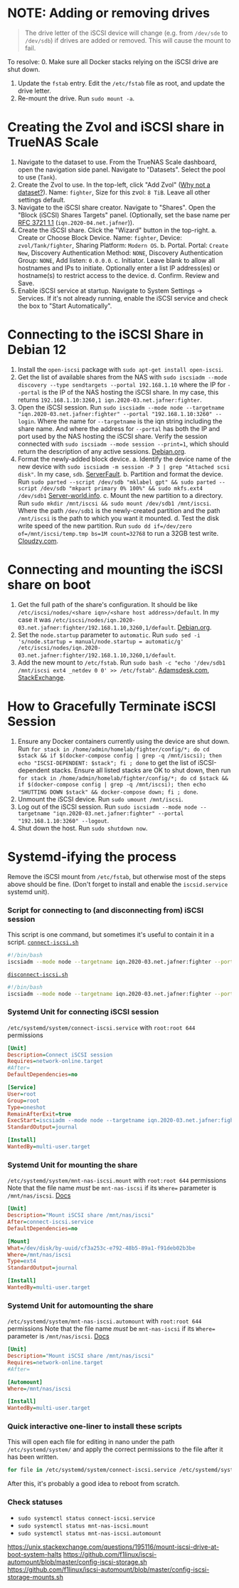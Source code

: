 # NOTE: Adding or removing drives
> The drive letter of the iSCSI device will change (e.g. from `/dev/sde` to `/dev/sdb`) if drives are added or removed. This will cause the mount to fail.  

To resolve:
0. Make sure all Docker stacks relying on the iSCSI drive are shut down. 
1. Update the `fstab` entry. Edit the `/etc/fstab` file as root, and update the drive letter. 
2. Re-mount the drive. Run `sudo mount -a`. 

# Creating the Zvol and iSCSI share in TrueNAS Scale

1. Navigate to the dataset to use. From the TrueNAS Scale dashboard, open the navigation side panel. Navigate to "Datasets". Select the pool to use (`Tank`).  
2. Create the Zvol to use. In the top-left, click "Add Zvol" ([Why not a dataset?](https://www.truenas.com/community/threads/dataset-over-zvol-or-vice-versa.45526/)). Name: `fighter`, Size for this zvol: `8 TiB`. Leave all other settings default. 
3. Navigate to the iSCSI share creator. Navigate to "Shares". Open the "Block (iSCSI) Shares Targets" panel. (Optionally, set the base name per [RFC 3721 1.1](https://datatracker.ietf.org/doc/html/rfc3721.html#section-1.1) (`iqn.2020-04.net.jafner`)). 
4. Create the iSCSI share. Click the "Wizard" button in the top-right. 
  a. Create or Choose Block Device. Name: `fighter`, Device: `zvol/Tank/fighter`, Sharing Platform: `Modern OS`.
  b. Portal. Portal: `Create New`, Discovery Authentication Method: `NONE`, Discovery Authentication Group: `NONE`, Add listen: `0.0.0.0`. 
  c. Initiator. Leave blank to allow all hostnames and IPs to initiate. Optionally enter a list IP address(es) or hostname(s) to restrict access to the device.
  d. Confirm. Review and Save.
5. Enable iSCSI service at startup. Navigate to System Settings -> Services. If it's not already running, enable the iSCSI service and check the box to "Start Automatically". 

# Connecting to the iSCSI Share in Debian 12

1. Install the `open-iscsi` package with `sudo apt-get install open-iscsi`.
2. Get the list of available shares from the NAS with `sudo iscsiadm --mode discovery --type sendtargets --portal 192.168.1.10` where the IP for `--portal` is the IP of the NAS hosting the iSCSI share. In my case, this returns `192.168.1.10:3260,1 iqn.2020-03.net.jafner:fighter`. 
3. Open the iSCSI session. Run `sudo iscsiadm --mode node --targetname "iqn.2020-03.net.jafner:fighter" --portal "192.168.1.10:3260" --login`. Where the name for `--targetname` is the iqn string including the share name. And where the address for `--portal` has both the IP and port used by the NAS hosting the iSCSI share. Verify the session connected with `sudo iscsiadm --mode session --print=1`, which should return the description of any active sessions. [Debian.org](https://wiki.debian.org/SAN/iSCSI/open-iscsi).
4. Format the newly-added block device. 
  a. Identify the device name of the new device with `sudo iscsiadm -m session -P 3 | grep "Attached scsi disk"`. In my case, `sdb`. [ServerFault](https://serverfault.com/questions/828401/how-can-i-determine-if-an-iscsi-device-is-a-mounted-linux-filesystem).
  b. Partition and format the device. Run `sudo parted --script /dev/sdb "mklabel gpt" && sudo parted --script /dev/sdb "mkpart primary 0% 100%" && sudo mkfs.ext4 /dev/sdb1` [Server-world.info](https://www.server-world.info/en/note?os=Debian_11&p=iscsi&f=3). 
  c. Mount the new partition to a directory. Run `sudo mkdir /mnt/iscsi && sudo mount /dev/sdb1 /mnt/iscsi`. Where the path `/dev/sdb1` is the newly-created partition and the path `/mnt/iscsi` is the path to which you want it mounted.
  d. Test the disk write speed of the new partition. Run `sudo dd if=/dev/zero of=/mnt/iscsi/temp.tmp bs=1M count=32768` to run a 32GB test write. [Cloudzy.com](https://cloudzy.com/blog/test-disk-speed-in-linux/).

# Connecting and mounting the iSCSI share on boot

1. Get the full path of the share's configuration. It should be like `/etc/iscsi/nodes/<share iqn>/<share host address>/default`. In my case it was `/etc/iscsi/nodes/iqn.2020-03.net.jafner:fighter/192.168.1.10,3260,1/default`. [Debian.org](https://wiki.debian.org/SAN/iSCSI/open-iscsi). 
2. Set the `node.startup` parameter to `automatic`. Run `sudo sed -i 's/node.startup = manual/node.startup = automatic/g' /etc/iscsi/nodes/iqn.2020-03.net.jafner:fighter/192.168.1.10,3260,1/default`. 
3. Add the new mount to `/etc/fstab`. Run `sudo bash -c "echo '/dev/sdb1 /mnt/iscsi ext4 _netdev 0 0' >> /etc/fstab"`. [Adamsdesk.com](https://www.adamsdesk.com/posts/sudo-echo-permission-denied/), [StackExchange](https://unix.stackexchange.com/questions/195116/mount-iscsi-drive-at-boot-system-halts). 

# How to Gracefully Terminate iSCSI Session

1. Ensure any Docker containers currently using the device are shut down. Run `for stack in /home/admin/homelab/fighter/config/*; do cd $stack && if $(docker-compose config | grep -q /mnt/iscsi); then echo "ISCSI-DEPENDENT: $stack"; fi ; done` to get the list of iSCSI-dependent stacks. Ensure all listed stacks are OK to shut down, then run `for stack in /home/admin/homelab/fighter/config/*; do cd $stack && if $(docker-compose config | grep -q /mnt/iscsi); then echo "SHUTTING DOWN $stack" && docker-compose down; fi ; done`. 
2. Unmount the iSCSI device. Run `sudo umount /mnt/iscsi`. 
3. Log out of the iSCSI session. Run `sudo iscsiadm --mode node --targetname "iqn.2020-03.net.jafner:fighter" --portal "192.168.1.10:3260" --logout`. 
4. Shut down the host. Run `sudo shutdown now`.

# Systemd-ifying the process
Remove the iSCSI mount from `/etc/fstab`, but otherwise most of the steps above should be fine. (Don't forget to install and enable the `iscsid.service` systemd unit).

### Script for connecting to (and disconnecting from) iSCSI session
This script is one command, but sometimes it's useful to contain it in a script.
[`connect-iscsi.sh`](../fighter/scripts/connect-iscsi.sh)
```sh
#!/bin/bash
iscsiadm --mode node --targetname iqn.2020-03.net.jafner:fighter --portal 192.168.1.10:3260 --login
```

[`disconnect-iscsi.sh`](../fighter/scripts/disconnect-iscsi.sh)
```sh
#!/bin/bash
iscsiadm --mode node --targetname iqn.2020-03.net.jafner:fighter --portal 192.168.1.10:3260, 1 -u
```

### Systemd Unit for connecting iSCSI session

`/etc/systemd/system/connect-iscsi.service` with `root:root 644` permissions
```ini
[Unit]
Description=Connect iSCSI session
Requires=network-online.target
#After=
DefaultDependencies=no

[Service]
User=root
Group=root
Type=oneshot
RemainAfterExit=true
ExecStart=iscsiadm --mode node --targetname iqn.2020-03.net.jafner:fighter --portal 192.168.1.10:3260 --login
StandardOutput=journal

[Install]
WantedBy=multi-user.target
```

### Systemd Unit for mounting the share

`/etc/systemd/system/mnt-nas-iscsi.mount` with `root:root 644` permissions
Note that the file name *must* be `mnt-nas-iscsi` if its `Where=` parameter is `/mnt/nas/iscsi`. 
[Docs](https://www.freedesktop.org/software/systemd/man/latest/systemd.mount.html)
```ini
[Unit]
Description="Mount iSCSI share /mnt/nas/iscsi"
After=connect-iscsi.service
DefaultDependencies=no

[Mount]
What=/dev/disk/by-uuid/cf3a253c-e792-48b5-89a1-f91deb02b3be
Where=/mnt/nas/iscsi
Type=ext4
StandardOutput=journal

[Install]
WantedBy=multi-user.target
```

### Systemd Unit for automounting the share

`/etc/systemd/system/mnt-nas-iscsi.automount` with `root:root 644` permissions
Note that the file name *must* be `mnt-nas-iscsi` if its `Where=` parameter is `/mnt/nas/iscsi`. 
[Docs](https://www.freedesktop.org/software/systemd/man/latest/systemd.mount.html)
```ini
[Unit]
Description="Mount iSCSI share /mnt/nas/iscsi"
Requires=network-online.target
#After=

[Automount]
Where=/mnt/nas/iscsi

[Install]
WantedBy=multi-user.target
```

### Quick interactive one-liner to install these scripts
This will open each file for editing in nano under the path `/etc/systemd/system/` and apply the correct permissions to the file after it has been written. 
```sh
for file in /etc/systemd/system/connect-iscsi.service /etc/systemd/system/mnt-nas-iscsi.mount /etc/systemd/system/mnt-nas-iscsi.automount; do sudo nano $file && sudo chown root:root $file && sudo chmod 644 $file && sudo systemctl enable $(basename $file); done && sudo systemctl daemon-reload
```

After this, it's probably a good idea to reboot from scratch.

### Check statuses

- `sudo systemctl status connect-iscsi.service`
- `sudo systemctl status mnt-nas-iscsi.mount`
- `sudo systemctl status mnt-nas-iscsi.automount`

https://unix.stackexchange.com/questions/195116/mount-iscsi-drive-at-boot-system-halts
https://github.com/f1linux/iscsi-automount/blob/master/config-iscsi-storage.sh
https://github.com/f1linux/iscsi-automount/blob/master/config-iscsi-storage-mounts.sh
